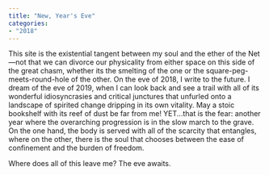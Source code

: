 ```yaml
---
title: "New, Year's Eve"
categories:
- "2018"
---
```


This site is the existential tangent between my soul and the ether of the Net—not that we can divorce our physicality from either space on this side of the great chasm, whether its the smelting of the one or the square-peg-meets-round-hole of the other. On the eve of 2018, I write to the future. I dream of the eve of 2019, when I can look back and see a trail with all of its wonderful idiosyncrasies and critical junctures that unfurled onto a landscape of spirited change dripping in its own vitality. May a stoic bookshelf with its reef of dust be far from me! YET...that is the fear: another year where the overarching progression is in the slow march to the grave. On the one hand, the body is served with all of the scarcity that entangles, where on the other, there is the soul that chooses between the ease of confinement and the burden of freedom.

Where does all of this leave me? The eve awaits.
